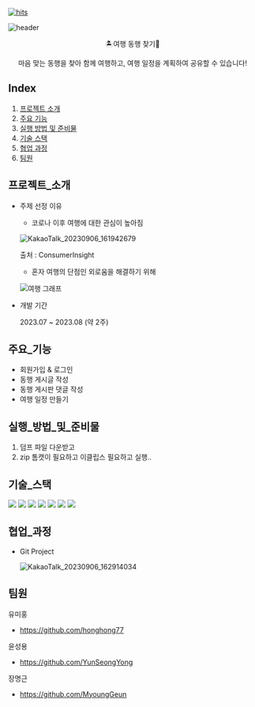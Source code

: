 [![hits](https://hits.seeyoufarm.com/api/count/incr/badge.svg?url=https%3A%2F%2Fgithub.com%2FYunSeongYong%2FTravelAndFindPartners%2Fblob%2Fmain%2FREADME.md&count_bg=%2379C83D&title_bg=%23555555&icon=&icon_color=%23E7E7E7&title=hits&edge_flat=false)](https://hits.seeyoufarm.com)

![header](https://capsule-render.vercel.app/api?type=waving&color=auto&height=300&section=header&text=여행%20동행%20프로젝트&fontSize=90&animation=fadeIn&fontAlignY=38&desc=여행%20동반자%20찾아서%20여행하기!&descAlignY=65&descAlign=62)

<p align='center'> 🏝️여행 동행 찾기👬
<p align='center'> 마음 맞는 동행을 찾아 함께 여행하고, 여행 일정을 계획하여 공유할 수 있습니다!




## Index
1. [프로젝트 소개](#프로젝트_소개)
2. [주요 기능](#주요_기능)
3. [실행 방법 및 준비물](#실행_방법_및_준비물)
4. [기술 스택](#기술_스택)
5. [협업 과정](#협업_과정)
6. [팀원](#팀원)




## 프로젝트_소개
- 주제 선정 이유
  
  - 코로나 이후 여행에 대한 관심이 높아짐
  
  ![KakaoTalk_20230906_161942679](https://github.com/honghong77/TravelAndFindPartners/assets/134483747/9126dc66-5cf8-4239-a3d0-3a7916ad25ba)

  출처 : ConsumerInsight

  - 혼자 여행의 단점인 외로움을 해결하기 위해
  
  ![여행 그래프](https://github.com/honghong77/TravelAndFindPartners/assets/134483747/54e83306-798d-4b0e-a445-d42f40175443)

  
- 개발 기간

  2023.07 ~ 2023.08 (약 2주)




## 주요_기능
- 회원가입 & 로그인
- 동행 게시글 작성
- 동행 게시판 댓글 작성
- 여행 일정 만들기




## 실행_방법_및_준비물
1. 덤프 파일 다운받고
2. zip
톰캣이 필요하고
이클립스 필요하고
실행..




## 기술_스택
  <img src="https://img.shields.io/badge/java-007396?style=for-the-badge&logo=java&logoColor=white"> <img src="https://img.shields.io/badge/html5-E34F26?style=for-the-badge&logo=html5&logoColor=white">  <img src="https://img.shields.io/badge/css-1572B6?style=for-the-badge&logo=css3&logoColor=white"> <img src="https://img.shields.io/badge/javascript-F7DF1E?style=for-the-badge&logo=javascript&logoColor=black">   <img src="https://img.shields.io/badge/mysql-4479A1?style=for-the-badge&logo=mysql&logoColor=white">    <img src="https://img.shields.io/badge/github-181717?style=for-the-badge&logo=github&logoColor=white"> <img src="https://img.shields.io/badge/git-F05032?style=for-the-badge&logo=git&logoColor=white">




## 협업_과정
- Git Project
  
  ![KakaoTalk_20230906_162914034](https://github.com/honghong77/TravelAndFindPartners/assets/134483747/02be8ec7-2e95-4c40-a4c6-22b287ac1410)




## 팀원
유미홍
- https://github.com/honghong77

윤성용
- https://github.com/YunSeongYong

장명근
- https://github.com/MyoungGeun


